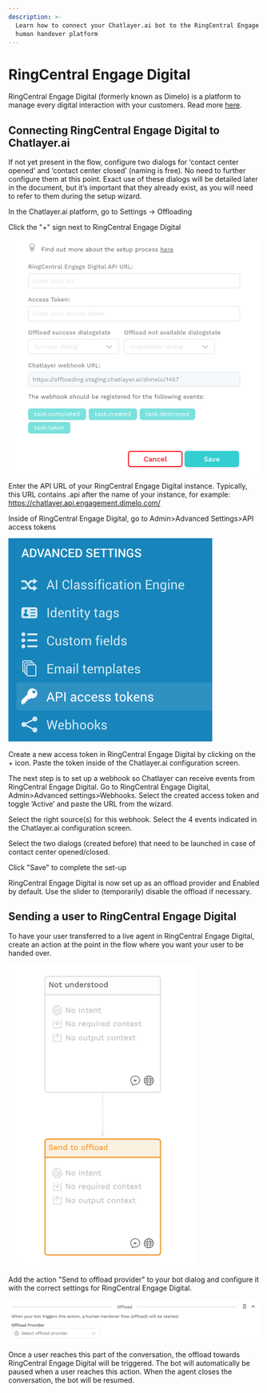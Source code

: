 ```yaml
---
description: >-
  Learn how to connect your Chatlayer.ai bot to the RingCentral Engage Digital
  human handover platform
---
```


# RingCentral Engage Digital

RingCentral Engage Digital \(formerly known as Dimelo\) is a platform to manage every digital interaction with your customers. Read more [here](https://www.ringcentral.com/digital-customer-engagement.html).

## Connecting RingCentral Engage Digital to Chatlayer.ai

If not yet present in the flow, configure two dialogs for ‘contact center opened’ and ‘contact center closed’ \(naming is free\). No need to further configure them at this point. Exact use of these dialogs will be detailed later in the document, but it’s important that they already exist, as you will need to refer to them during the setup wizard.

In the Chatlayer.ai platform, go to Settings -&gt; Offloading

Click the "+" sign next to RingCentral Engage Digital

![](../../.gitbook/assets/image%20%28118%29.png)

Enter the API URL of your RingCentral Engage Digital instance. Typically, this URL contains .api after the name of your instance, for example: https://chatlayer.api.engagement.dimelo.com/

Inside of RingCentral Engage Digital, go to Admin&gt;Advanced Settings&gt;API access tokens

![](../../.gitbook/assets/image%20%28217%29.png)

  
Create a new access token in RingCentral Engage Digital by clicking on the + icon. Paste the token inside of the Chatlayer.ai configuration screen.

The next step is to set up a webhook so Chatlayer can receive events from RingCentral Engage Digital. Go to RingCentral Engage Digital, Admin&gt;Advanced settings&gt;Webhooks. Select the created access token and toggle ‘Active’ and paste the URL from the wizard.

Select the right source\(s\) for this webhook. Select the 4 events indicated in the Chatlayer.ai configuration screen.

Select the two dialogs \(created before\) that need to be launched in case of contact center opened/closed. 

Click "Save" to complete the set-up

RingCentral Engage Digital is now set up as an offload provider and Enabled by default. Use the slider to \(temporarily\) disable the offload if necessary.

## Sending a user to RingCentral Engage Digital

To have your user transferred to a live agent in RingCentral Engage Digital, create an action at the point in the flow where you want your user to be handed over.

![](../../.gitbook/assets/image%20%28159%29.png)

Add the action "Send to offload provider" to your bot dialog and configure it with the correct settings for RingCentral Engage Digital.

![](../../.gitbook/assets/image%20%2882%29.png)

Once a user reaches this part of the conversation, the offload towards RingCentral Engage Digital will be triggered. The bot will automatically be paused when a user reaches this action. When the agent closes the conversation, the bot will be resumed. 

